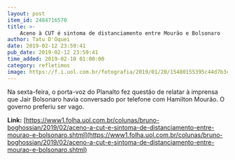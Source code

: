 ```yaml
---
layout: post
item_id: 2484716570
title: >-
    Aceno à CUT é sintoma de distanciamento entre Mourão e Bolsonaro
author: Tatu D'Oquei
date: 2019-02-12 23:59:41
pub_date: 2019-02-12 23:59:41
time_added: 2019-02-10 01:00:00
category: refletimos
image: https://f.i.uol.com.br/fotografia/2019/01/20/15480155395c44d7b3c10da_1548015539_3x2_rt.jpg
---
```


Na sexta-feira, o porta-voz do Planalto fez questão de relatar à imprensa que Jair Bolsonaro havia conversado por telefone com Hamilton Mourão. O governo preferiu ser vago.

**Link:** [https://www1.folha.uol.com.br/colunas/bruno-boghossian/2019/02/aceno-a-cut-e-sintoma-de-distanciamento-entre-mourao-e-bolsonaro.shtml](https://www1.folha.uol.com.br/colunas/bruno-boghossian/2019/02/aceno-a-cut-e-sintoma-de-distanciamento-entre-mourao-e-bolsonaro.shtml)

